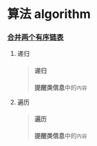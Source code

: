 # 算法 algorithm

### [合并两个有序链表](https://github.com/zhaixinlong/practice-go/blob/main/demo001/main.go)
1. 递归
    > #### 递归
    > **提醒类信息**中的`内容`

2. 遍历
    > #### 遍历
    > **提醒类信息**中的`内容`
